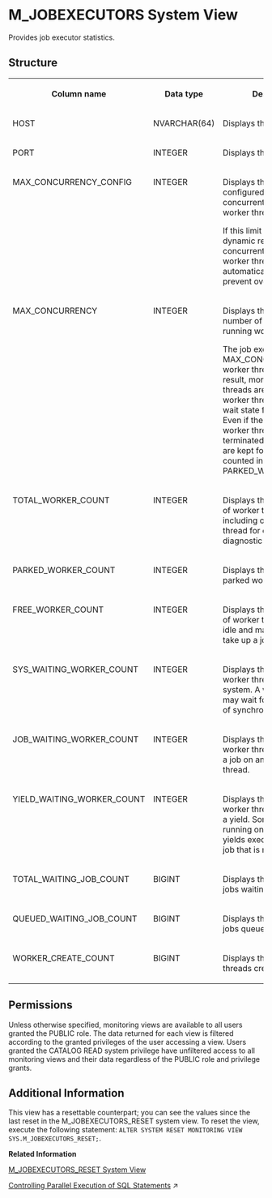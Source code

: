 <!-- loiod20da56dd2951014b0ed84780bd84d7e -->

# M\_JOBEXECUTORS System View

Provides job executor statistics.



<a name="loiod20da56dd2951014b0ed84780bd84d7e___m__j_o_b_e_x_e_c_u_t_o_r_s_1fulldesc_M_JOBEXECUTORS"/>

## Structure


<table>
<tr>
<th valign="top">

Column name

</th>
<th valign="top">

Data type

</th>
<th valign="top">

Description

</th>
</tr>
<tr>
<td valign="top">

HOST

</td>
<td valign="top">

NVARCHAR\(64\)

</td>
<td valign="top">

Displays the host name.

</td>
</tr>
<tr>
<td valign="top">

PORT

</td>
<td valign="top">

INTEGER

</td>
<td valign="top">

Displays the internal port.

</td>
</tr>
<tr>
<td valign="top">

MAX\_CONCURRENCY\_CONFIG

</td>
<td valign="top">

INTEGER

</td>
<td valign="top">

Displays the maximum limit configured for concurrently running worker threads.

If this limit is exceeded, a dynamic reduction in the concurrently running worker threads is automatically triggered, to prevent overload.

</td>
</tr>
<tr>
<td valign="top">

MAX\_CONCURRENCY

</td>
<td valign="top">

INTEGER

</td>
<td valign="top">

Displays the maximum number of concurrently running worker threads.

The job executor keeps MAX\_CONCURRENCY worker threads busy. As a result, more worker threads are started if some worker threads are in a wait state for some time. Even if these additional worker threads are terminated, some of them are kept for later use and counted in PARKED\_WORKER\_COUNT.

</td>
</tr>
<tr>
<td valign="top">

TOTAL\_WORKER\_COUNT

</td>
<td valign="top">

INTEGER

</td>
<td valign="top">

Displays the total number of worker threads, including one extra worker thread for emergency diagnostic purposes.

</td>
</tr>
<tr>
<td valign="top">

PARKED\_WORKER\_COUNT

</td>
<td valign="top">

INTEGER

</td>
<td valign="top">

Displays the number of parked worker threads.

</td>
</tr>
<tr>
<td valign="top">

FREE\_WORKER\_COUNT

</td>
<td valign="top">

INTEGER

</td>
<td valign="top">

Displays the total number of worker threads that are idle and may immediately take up a job to work on.

</td>
</tr>
<tr>
<td valign="top">

SYS\_WAITING\_WORKER\_COUNT

</td>
<td valign="top">

INTEGER

</td>
<td valign="top">

Displays the number of worker threads waiting in system. A worker thread may wait for any other kind of synchronization.

</td>
</tr>
<tr>
<td valign="top">

JOB\_WAITING\_WORKER\_COUNT

</td>
<td valign="top">

INTEGER

</td>
<td valign="top">

Displays the number of worker threads waiting for a job on another worker thread.

</td>
</tr>
<tr>
<td valign="top">

YIELD\_WAITING\_WORKER\_COUNT

</td>
<td valign="top">

INTEGER

</td>
<td valign="top">

Displays the number of worker threads waiting on a yield. Sometimes a job running on a worker thread yields execution to another job that is more important.

</td>
</tr>
<tr>
<td valign="top">

TOTAL\_WAITING\_JOB\_COUNT

</td>
<td valign="top">

BIGINT

</td>
<td valign="top">

Displays the number of all jobs waiting for execution.

</td>
</tr>
<tr>
<td valign="top">

QUEUED\_WAITING\_JOB\_COUNT

</td>
<td valign="top">

BIGINT

</td>
<td valign="top">

Displays the number of jobs queued for execution.

</td>
</tr>
<tr>
<td valign="top">

WORKER\_CREATE\_COUNT

</td>
<td valign="top">

BIGINT

</td>
<td valign="top">

Displays the number of threads created.

</td>
</tr>
</table>



<a name="loiod20da56dd2951014b0ed84780bd84d7e__section_nnn_ryz_xbc"/>

## Permissions

Unless otherwise specified, monitoring views are available to all users granted the PUBLIC role. The data returned for each view is filtered according to the granted privileges of the user accessing a view. Users granted the CATALOG READ system privilege have unfiltered access to all monitoring views and their data regardless of the PUBLIC role and privilege grants.



<a name="loiod20da56dd2951014b0ed84780bd84d7e__section_bdz_gyg_x2b"/>

## Additional Information

This view has a resettable counterpart; you can see the values since the last reset in the M\_JOBEXECUTORS\_RESET system view. To reset the view, execute the following statement: `ALTER SYSTEM RESET MONITORING VIEW SYS.M_JOBEXECUTORS_RESET;`.

**Related Information**  


[M\_JOBEXECUTORS\_RESET System View](m-jobexecutors-reset-system-view-d20dec6.md "Provides values accumulated since the last reset of the main view M_JOBEXECUTORS.")

[Controlling Parallel Execution of SQL Statements](https://help.sap.com/viewer/f9c5015e72e04fffa14d7d4f7267d897/2024_3_QRC/en-US/5c012ca1def64bceb5f29028325193bd.html "Job management takes place in the HANA worker framework and is handled by the JobExecutor which is a job queueing and dispatching subsystem.") :arrow_upper_right:

